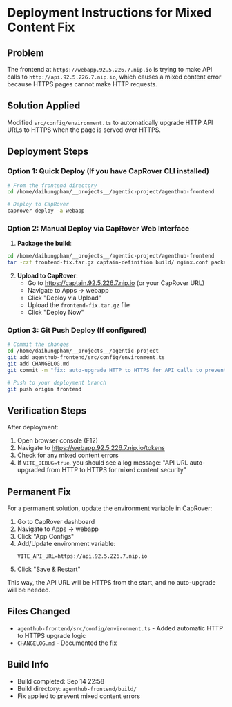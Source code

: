 # Deployment Instructions for Mixed Content Fix

## Problem
The frontend at `https://webapp.92.5.226.7.nip.io` is trying to make API calls to `http://api.92.5.226.7.nip.io`, which causes a mixed content error because HTTPS pages cannot make HTTP requests.

## Solution Applied
Modified `src/config/environment.ts` to automatically upgrade HTTP API URLs to HTTPS when the page is served over HTTPS.

## Deployment Steps

### Option 1: Quick Deploy (If you have CapRover CLI installed)

```bash
# From the frontend directory
cd /home/daihungpham/__projects__/agentic-project/agenthub-frontend

# Deploy to CapRover
caprover deploy -a webapp
```

### Option 2: Manual Deploy via CapRover Web Interface

1. **Package the build**:
```bash
cd /home/daihungpham/__projects__/agentic-project/agenthub-frontend
tar -czf frontend-fix.tar.gz captain-definition build/ nginx.conf package.json
```

2. **Upload to CapRover**:
   - Go to https://captain.92.5.226.7.nip.io (or your CapRover URL)
   - Navigate to Apps → webapp
   - Click "Deploy via Upload"
   - Upload the `frontend-fix.tar.gz` file
   - Click "Deploy Now"

### Option 3: Git Push Deploy (If configured)

```bash
# Commit the changes
cd /home/daihungpham/__projects__/agentic-project
git add agenthub-frontend/src/config/environment.ts
git add CHANGELOG.md
git commit -m "fix: auto-upgrade HTTP to HTTPS for API calls to prevent mixed content errors"

# Push to your deployment branch
git push origin frontend
```

## Verification Steps

After deployment:

1. Open browser console (F12)
2. Navigate to https://webapp.92.5.226.7.nip.io/tokens
3. Check for any mixed content errors
4. If `VITE_DEBUG=true`, you should see a log message: "API URL auto-upgraded from HTTP to HTTPS for mixed content security"

## Permanent Fix

For a permanent solution, update the environment variable in CapRover:

1. Go to CapRover dashboard
2. Navigate to Apps → webapp
3. Click "App Configs"
4. Add/Update environment variable:
   ```
   VITE_API_URL=https://api.92.5.226.7.nip.io
   ```
5. Click "Save & Restart"

This way, the API URL will be HTTPS from the start, and no auto-upgrade will be needed.

## Files Changed

- `agenthub-frontend/src/config/environment.ts` - Added automatic HTTP to HTTPS upgrade logic
- `CHANGELOG.md` - Documented the fix

## Build Info

- Build completed: Sep 14 22:58
- Build directory: `agenthub-frontend/build/`
- Fix applied to prevent mixed content errors
